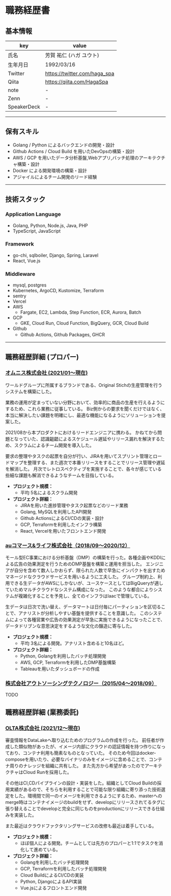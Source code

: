 # 職務経歴書

## 基本情報

|key|value|
|---|---|
|氏名|芳賀 祐仁 (ハガ ユウト)|
|生年月日|1992/03/16|
|Twitter|https://twitter.com/haga_spa|
|Qiita|https://qiita.com/HagaSpa|
|note|-|
|Zenn|-|
|SpeakerDeck|-|

---

## 保有スキル

- Golang / Python によるバックエンドの開発・設計
- Github Actions / Cloud Build を用いたDevOpsの構築・設計
- AWS / GCP を用いたデータ分析基盤,Webアプリ,バッチ処理のアーキテクチャ構築・設計
- Docker による開発環境の構築・設計
- アジャイルによるチーム開発のリード経験


---

## 技術スタック

### Application Language
- Golang, Python, Node.js, Java, PHP
- TypeScript, JavaScript

### Framework
- go-chi, sqlboiler, Django, Spring, Laravel
- React, Vue.js


### Middleware
- mysql, postgres
- Kubernetes, ArgoCD, Kustomize, Terraform
- sentry
- Vercel
- AWS
   - Fargate, EC2, Lambda, Step Function, ECR, Aurora, Batch
- GCP
   - GKE, Cloud Run, Cloud Function, BigQuery, GCR, Cloud Build
- Github
   - Github Actions, Github Packages, GHCR　

---

## 職務経歴詳細 (プロパー)
### [オムニス株式会社 (2021/01〜現在)](https://www.omnisinc.co/)
ワールドグループに所属するブランドである、Original Stichの生産管理を行うシステムを構築にした。

業務の運用が定まっていない分野において、効率的に商品の生産を行えるようにするため、これら業務に従事している。
Biz側からの要求を聞くだけではなく、本当に解決したい課題を明確にし、最適な機能になるようにソリューションを提案した。

2021/08から本プロダクトにおけるリードエンジニアに携わる。
かねてから問題となっていた、認識齟齬によるスケジュール遅延やリリース漏れを解決するため、スクラムによるチーム開発を導入した。

要求の整理やタスクの起票を自分が行い、JIRAを用いてスプリント管理とロードマップを整理する、また週次で本番リリースをすることでリリース管理や遅延を解消した。
月次でレトロスペクティブを実施することで、各々が感じている些細な課題も解消できるようなチームを目指している。

- **プロジェクト規模：**
    - 平均 5名によるスクラム開発
- **プロジェクト詳細：**
    - JIRAを用いた進捗管理やタスク起票などのリード業務
    - Golang, MySQLを利用したAPI開発
    - Github ActionsによるCI/CDの実装・設計
    - GCP, Terraformを利用したインフラ構築
    - React, Vercelを用いたフロントエンド開発


### [auコマース&ライフ株式会社（2018/09〜2020/12）](https://www.au-cl.co.jp/)
モール型EC事業における分析基盤（DMP）の構築を行った。各種企画やKDDIによる広告の効果測定を行うためのDMP基盤を構築と運用を担当した。
エンジニアが自分を含めて数人しかおらず、限られた人数で早急にインパクトを出すためマネージドなクラウドサービスを用いるように工夫した。
グループ制約上、利用できる生データがAWSにしかないが、ユースケースとしてはBigQueryが適していためマルチクラウドなシステム構成になった。
このような都合によりシステムが複雑化することを予見し、全てのインフラはIaacで管理している。

生データは日次で洗い替え、データマートは日付毎にパーティションを区切ることで、アナリストが分析しやすい基盤を提供することを意識した。
このシステムによって各種営業や広告の効果測定が早急に実施できるようになったことで、データドリブンな意思決定をするような文化の醸造に寄与した。

- **プロジェクト規模：**
    - 平均 3名による開発。アナリスト含めると10名ほど。
- **プロジェクト詳細：**
    - Python, Golangを利用したバッチ処理開発
    - AWS, GCP, Terraformを利用したDMP基盤構築
    - Tableauを用いたダッシュボードの作成


### [株式会社アウトソーシングテクノロジー（2015/04〜2018/09）](https://www.ostechnology.co.jp/)
TODO





## 職務経歴詳細 (業務委託)
### [OLTA株式会社 (2021/12〜現在)](http://corp.olta.co.jp/)
審査情報をDataLakeへ取り込むためのプログラムの作成を行った。
前任者が作成した類似物があったが、イメージ内部にクラウドの認証情報を持つ作りになっており、コンテナ利用も簡素なものとなっていた。
そのため今回はdocker-composeを用いたり、必要なバイナリのみをイメージに含めることで、コンテナ周りのナレッジを組織に共有した。
また先方から希望があったのでアーキテクチャはCloud Runを採用した。


その他はCI,CDパイプラインの設計・実装をした。組織としてCloud Buildの採用実績があるので、そちらを利用することで可能な限り組織に寄り添った技術選定をした。環境間で同一のイメージを利用できるようにするため、masterへのmerge時はコンテナイメージのbuildをせず、developにリリースされてるタグに張り替えることでdevelopと完全に同じものをproductionにリリースできる仕組みを実装した。


また最近はクラウドファクタリングサービスの改修も最近は着手している。


- **プロジェクト規模：**
    - ほぼ個人による開発。チームとしては先方のプロパーと1:1でタスクを消化して進めている。
- **プロジェクト詳細：**
    - Golangを利用したバッチ処理開発
    - GCP, Terraformを利用したバッチ処理開発
    - Cloud BuildによるCI/CDの実装
    - Python, DjangoによるAPI実装
    - Vue.jsによるフロントエンド開発


